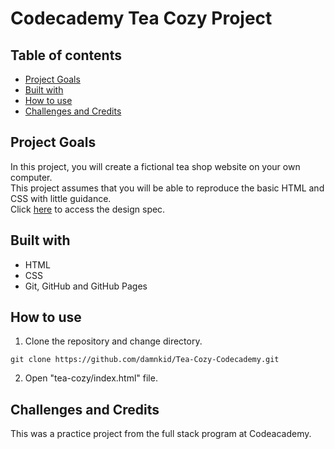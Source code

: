 # Codecademy Tea Cozy Project

## Table of contents
* [Project Goals](#project-goals)
* [Built with](#built-with)
* [How to use](#how-to-use)
* [Challenges and Credits](#challenges-and-credits)

## Project Goals
In this project, you will create a fictional tea shop website on your own computer.<br>
This project assumes that you will be able to reproduce the basic HTML and CSS with little guidance.<br>
Click [here](https://content.codecademy.com/courses/freelance-1/unit-4/img-tea-cozy-redline.jpg) to access the design spec.

## Built with
* HTML
* CSS
* Git, GitHub and GitHub Pages

## How to use
1. Clone the repository and change directory.

```
git clone https://github.com/damnkid/Tea-Cozy-Codecademy.git
```

2. Open "tea-cozy/index.html" file.

## Challenges and Credits
This was a practice project from the full stack program at Codeacademy.
